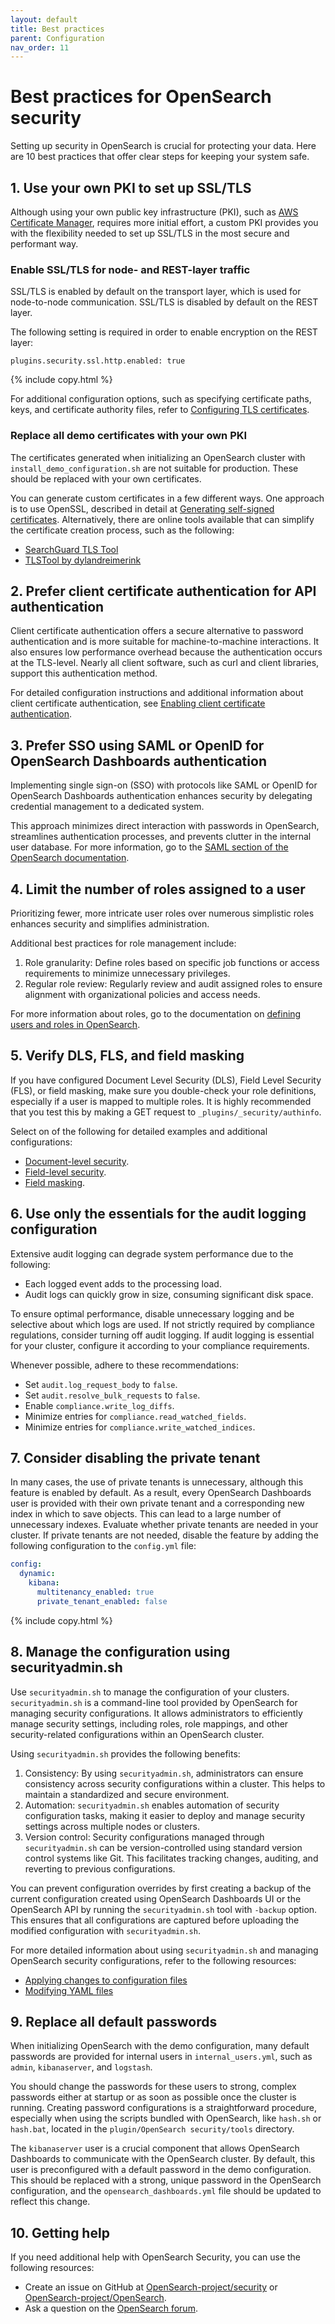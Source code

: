 ```yaml
---
layout: default
title: Best practices
parent: Configuration
nav_order: 11
---
```


# Best practices for OpenSearch security

Setting up security in OpenSearch is crucial for protecting your data. Here are 10 best practices that offer clear steps for keeping your system safe.

## 1. Use your own PKI to set up SSL/TLS

Although using your own public key infrastructure (PKI), such as [AWS Certificate Manager](https://docs.aws.amazon.com/crypto/latest/userguide/awspki-service-acm.html), requires more initial effort, a custom PKI provides you with the flexibility needed to set up SSL/TLS in the most secure and performant way.

### Enable SSL/TLS for node- and REST-layer traffic

SSL/TLS is enabled by default on the transport layer, which is used for node-to-node communication. SSL/TLS is disabled by default on the REST layer.

The following setting is required in order to enable encryption on the REST layer: 

```
plugins.security.ssl.http.enabled: true
```
{% include copy.html %}


For additional configuration options, such as specifying certificate paths, keys, and certificate authority files, refer to [Configuring TLS certificates]({{site.url}}{{site.baseurl}}/security/configuration/tls/).

### Replace all demo certificates with your own PKI

The certificates generated when initializing an OpenSearch cluster with `install_demo_configuration.sh` are not suitable for production. These should be replaced with your own certificates.

You can generate custom certificates in a few different ways. One approach is to use OpenSSL, described in detail at [Generating self-signed certificates]({{site.url}}{{site.baseurl}}/security/configuration/generate-certificates/). Alternatively, there are online tools available that can simplify the certificate creation process, such as the following:

- [SearchGuard TLS Tool](https://docs.search-guard.com/latest/offline-tls-tool)
- [TLSTool by dylandreimerink](https://github.com/dylandreimerink/tlstool)

## 2. Prefer client certificate authentication for API authentication

Client certificate authentication offers a secure alternative to password authentication and is more suitable for machine-to-machine interactions. It also ensures low performance overhead because the authentication occurs at the TLS-level. Nearly all client software, such as curl and client libraries, support this authentication method.

For detailed configuration instructions and additional information about client certificate authentication, see [Enabling client certificate authentication]({{site.url}}{{site.baseurl}}/security/authentication-backends/client-auth/#enabling-client-certificate-authentication).


## 3. Prefer SSO using SAML or OpenID for OpenSearch Dashboards authentication

Implementing single sign-on (SSO) with protocols like SAML or OpenID for OpenSearch Dashboards authentication enhances security by delegating credential management to a dedicated system.

This approach minimizes direct interaction with passwords in OpenSearch, streamlines authentication processes, and prevents clutter in the internal user database. For more information, go to the [SAML section of the OpenSearch documentation]({{site.url}}{{site.baseurl}}/security/authentication-backends/saml/).

## 4. Limit the number of roles assigned to a user

Prioritizing fewer, more intricate user roles over numerous simplistic roles enhances security and simplifies administration.

Additional best practices for role management include:

1. Role granularity: Define roles based on specific job functions or access requirements to minimize unnecessary privileges.
2. Regular role review: Regularly review and audit assigned roles to ensure alignment with organizational policies and access needs.

For more information about roles, go to the documentation on [defining users and roles in OpenSearch]({{site.url}}{{site.baseurl}}/security/access-control/users-roles/).

## 5. Verify DLS, FLS, and field masking

If you have configured Document Level Security (DLS), Field Level Security (FLS), or field masking, make sure you double-check your role definitions, especially if a user is mapped to multiple roles. It is highly recommended that you test this by making a GET request to `_plugins/_security/authinfo`.

Select on of the following for detailed examples and additional configurations:

 - [Document-level security]({{site.url}}{{site.baseurl}}/security/access-control/document-level-security/).
 - [Field-level security]({{site.url}}{{site.baseurl}}/security/access-control/field-level-security/).
 - [Field masking]({{site.url}}{{site.baseurl}}/security/access-control/field-masking/).

## 6. Use only the essentials for the audit logging configuration

Extensive audit logging can degrade system performance due to the following:

- Each logged event adds to the processing load.
- Audit logs can quickly grow in size, consuming significant disk space.

To ensure optimal performance, disable unnecessary logging and be selective about which logs are used. If not strictly required by compliance regulations, consider turning off audit logging. If audit logging is essential for your cluster, configure it according to your compliance requirements.

Whenever possible, adhere to these recommendations:

- Set `audit.log_request_body` to `false`.
- Set `audit.resolve_bulk_requests` to `false`.
- Enable `compliance.write_log_diffs`.
- Minimize entries for `compliance.read_watched_fields`.
- Minimize entries for `compliance.write_watched_indices`.

## 7. Consider disabling the private tenant

In many cases, the use of private tenants is unnecessary, although this feature is enabled by default. As a result, every OpenSearch Dashboards user is provided with their own private tenant and a corresponding new index in which to save objects. This can lead to a large number of unnecessary indexes. Evaluate whether private tenants are needed in your cluster. If private tenants are not needed, disable the feature by adding the following configuration to the `config.yml` file:

```yaml
config:
  dynamic:
    kibana:
      multitenancy_enabled: true
      private_tenant_enabled: false
```
{% include copy.html %}

## 8. Manage the configuration using securityadmin.sh

Use `securityadmin.sh` to manage the configuration of your clusters. `securityadmin.sh` is a command-line tool provided by OpenSearch for managing security configurations. It allows administrators to efficiently manage security settings, including roles, role mappings, and other security-related configurations within an OpenSearch cluster.

Using `securityadmin.sh` provides the following benefits:

1. Consistency: By using `securityadmin.sh`, administrators can ensure consistency across security configurations within a cluster. This helps to maintain a standardized and secure environment.
2. Automation: `securityadmin.sh` enables automation of security configuration tasks, making it easier to deploy and manage security settings across multiple nodes or clusters.
3. Version control: Security configurations managed through `securityadmin.sh` can be version-controlled using standard version control systems like Git. This facilitates tracking changes, auditing, and reverting to previous configurations.

You can prevent configuration overrides by first creating a backup of the current configuration created using OpenSearch Dashboards UI or the OpenSearch API by running the `securityadmin.sh` tool with `-backup` option. This ensures that all configurations are captured before uploading the modified configuration with `securityadmin.sh`.

For more detailed information about using `securityadmin.sh` and managing OpenSearch security configurations, refer to the following resources:
- [Applying changes to configuration files]({{site.url}}{{site.baseurl}}/security/configuration/security-admin/)
- [Modifying YAML files]({{site.url}}{{site.baseurl}}/security/configuration/yaml/)

## 9. Replace all default passwords

When initializing OpenSearch with the demo configuration, many default passwords are provided for internal users in `internal_users.yml`, such as `admin`, `kibanaserver`, and `logstash`.

You should change the passwords for these users to strong, complex passwords either at startup or as soon as possible once the cluster is running. Creating password configurations is a straightforward procedure, especially when using the scripts bundled with OpenSearch, like `hash.sh` or `hash.bat`, located in the `plugin/OpenSearch security/tools` directory.

The `kibanaserver` user is a crucial component that allows OpenSearch Dashboards to communicate with the OpenSearch cluster. By default, this user is preconfigured with a default password in the demo configuration. This should be replaced with a strong, unique password in the OpenSearch configuration, and the `opensearch_dashboards.yml` file should be updated to reflect this change.


## 10. Getting help

If you need additional help with OpenSearch Security, you can use the following resources:

- Create an issue on GitHub at [OpenSearch-project/security](https://github.com/opensearch-project/security/security) or [OpenSearch-project/OpenSearch](https://github.com/opensearch-project/OpenSearch/security).
- Ask a question on the [OpenSearch forum](https://forum.opensearch.org/tag/cve).
